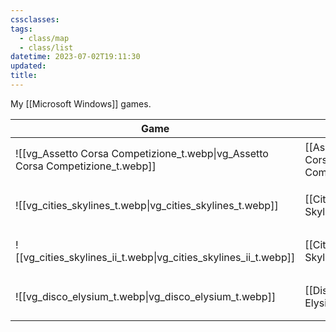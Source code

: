 ```yaml
---
cssclasses:
tags:
  - class/map
  - class/list
datetime: 2023-07-02T19:11:30
updated: 
title:
---
```

My [[Microsoft Windows]] games.

<!-- QueryToSerialize: table without id embed(link(thumbnail)) as "Game", file.link as "", rating as Rating, link(split( filter(file.tags, (t) => startswith(t, "#status") )[0], "/" )[1]) as Status from #class/video-game where contains(platform, [[Microsoft Windows]]) sort file.name -->
<!-- SerializedQuery: table without id embed(link(thumbnail)) as "Game", file.link as "", rating as Rating, link(split( filter(file.tags, (t) => startswith(t, "#status") )[0], "/" )[1]) as Status from #class/video-game where contains(platform, [[Microsoft Windows]]) sort file.name -->

| Game                                                                                                 |                                                                            | Rating                               | Status                                   |
| ---------------------------------------------------------------------------------------------------- | -------------------------------------------------------------------------- | ------------------------------------ | ---------------------------------------- |
| ![[vg_Assetto Corsa Competizione_t.webp\|vg_Assetto Corsa Competizione_t.webp]] | [[Assetto Corsa Competizione]] | [[4-star\|⭐️⭐️⭐️⭐️]] | [[active]]       |
| ![[vg_cities_skylines_t.webp\|vg_cities_skylines_t.webp]]                       | [[Cities Skylines]]                       | [[4-star\|⭐️⭐️⭐️⭐️]] | [[completed]] |
| ![[vg_cities_skylines_ii_t.webp\|vg_cities_skylines_ii_t.webp]]                 | [[Cities Skylines II]]                 | [[3-star\|⭐️⭐️⭐️]]   | [[active]]       |
| ![[vg_disco_elysium_t.webp\|vg_disco_elysium_t.webp]]                           | [[Disco Elysium]]                           | [[3-star\|⭐️⭐️⭐️]]   | [[active]]       |
<!-- SerializedQuery END -->
